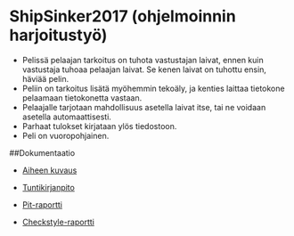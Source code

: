 # ShipSinker2017 (ohjelmoinnin harjoitustyö)





- Pelissä pelaajan tarkoitus on tuhota vastustajan laivat, ennen kuin vastustaja tuhoaa pelaajan laivat. Se kenen laivat on tuhottu ensin, häviää pelin.
- Peliin on tarkoitus lisätä myöhemmin tekoäly, ja kenties laittaa tietokone pelaamaan tietokonetta vastaan.
- Pelaajalle tarjotaan mahdollisuus asetella laivat itse, tai ne voidaan asetella automaattisesti.
- Parhaat tulokset kirjataan ylös tiedostoon.
- Peli on vuoropohjainen.

##Dokumentaatio
 - [Aiheen kuvaus](dokumentaatio/aiheenKuvausJaRakenne.md)

 - [Tuntikirjanpito](dokumentaatio/tuntikirjanpito.md)

 - [Pit-raportti](https://htmlpreview.github.io/?https://github.com/markokoskinen2037/shipsinker2017/blob/master/dokumentaatio/pit-raportti/201702031823/index.html)

 - [Checkstyle-raportti](https://htmlpreview.github.io/?https://github.com/markokoskinen2037/shipsinker2017/blob/master/dokumentaatio/checkstyle-raportti/checkstyle.html)
